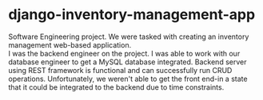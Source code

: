 # django-inventory-management-app
Software Engineering project. We were tasked with creating an inventory management web-based application.  
I was the backend engineer on the project. I was able to work with our database engineer to get a MySQL database integrated. 
Backend server using REST framework is functional and can successfully run CRUD operations. 
Unfortunately, we weren't able to get the front end-in a state that it could be integrated to the backend due to time constraints. 



